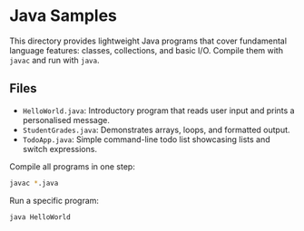 # Java Samples

This directory provides lightweight Java programs that cover fundamental language features: classes, collections, and basic I/O. Compile them with `javac` and run with `java`.

## Files

- `HelloWorld.java`: Introductory program that reads user input and prints a personalised message.
- `StudentGrades.java`: Demonstrates arrays, loops, and formatted output.
- `TodoApp.java`: Simple command-line todo list showcasing lists and switch expressions.

Compile all programs in one step:

```bash
javac *.java
```

Run a specific program:

```bash
java HelloWorld
```
